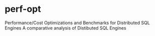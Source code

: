 # perf-opt
Performance/Cost Optimizations and Benchmarks for Distributed SQL Engines
A comparative analysis of Distibuted SQL Engines


